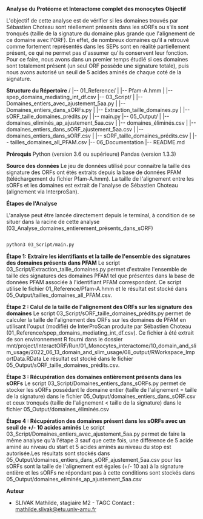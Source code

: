 **Analyse du Protéome et Interactome complet des monocytes**
**Objectif**

L'objectif de cette analyse est de vérifier si les domaines trouvés par Sébastien Choteau sont réellement présents dans les sORFs ou s'ils sont tronqués (taille de la signature du domaine plus grande que l'alignement de ce domaine avec l'ORF). En effet, de nombreux domaines qu'il a retrouvé comme fortement représentés dans les SEPs sont en réalité partiellement présent, ce qui ne permet pas d'assumer qu'ils conservent leur fonction. Pour ce faire, nous avons dans un premier temps étudié si ces domaines sont totalement présent (un seul ORF possède une signature totale), puis nous avons autorisé un seuil de 5 acides aminés de chaque coté de la signature. 

**Structure du Répertoire**
/
|-- 01_Reference/
|   |-- Pfam-A.hmm
|   |-- spep_domains_mediating_int_df.csv
|-- 03_Script/
|    |-- Domaines_entiers_avec_ajustement_5aa.py
|    |-- Domaines_entiers_dans_sORFs.py
|    |-- Extraction_taille_domaines.py
|    |-- sORF_taille_domaines_prédits.py
|    |-- main.py
|-- 05_Output/
|      |-- domaines_eliminés_ap_ajustement_5aa.csv
|      |-- domaines_éliminés.csv
|      |-- domaines_entiers_dans_sORF_ajustement_5aa.csv
|      |-- domaines_entiers_dans_sORF.csv
|      |-- sORF_taille_domaines_prédits.csv
|      |-- tailles_domaines_all_PFAM.csv
|-- 06_Documentation
|-- README.md


**Prérequis**
    Python (version 3.6 ou supérieure)
    Pandas (version 1.3.3)


**Source des données** 
Le jeu de données utilisé pour connaitre la taille des signature des ORFs ont étés extraits depuis la base de données PFAM (téléchargement du fichier Pfam-A.hmm). La taille de l'alignement entre les sORFs et les domaines est extrait de l'analyse de Sébastien Choteau (alignement via InterproSan).

**Étapes de l'Analyse**

L'analyse peut être lancée directement depuis le terminal, à condition de se situer dans la racine de cette analyse (03_Analyse_domaines_entierement_présents_dans_sORF)

```Bash

python3 03_Script/main.py
```
**Étape 1: Extraire les identifiants et la taille de l'ensemble des signatures des domaines présents dans PFAM**
Le script 03_Script/Extraction_taille_domaines.py permet d'extraire l'ensemble de taille des signatures des domaines PFAM tel que présentes dans la base de données PFAM associée à l'identifiant PFAM correspondant. Ce script utilise le fichier 01_Reference/Pfam-A.hmm et le résultat est stocké dans 05_Output/tailles_domaines_all_PFAM.csv. 

**Étape 2 : Calul de la taille de l'alignement des ORFs sur les signature des domaines**
Le script 03_Script/sORF_taille_domaines_prédits.py permet de calculer la taille de l'alignement des ORFs sur les domaines de PFAM en utilisant l'ouput (modifié) de InterProScan produite par Sébastien Choteau (01_Reference/spep_domains_mediating_int_df.csv). Ce fichier à été extrait de son environnement R fourni dans le dossier mnt/project/InteractORF/Run/01_Monocytes_interactome/10_domain_and_slim_usage/2022_06_13_domain_and_slim_usage/08_output/RWorkspace_ImportData.RData
Le résultat est stocké dans le fichier 05_Output/sORF_taille_domaines_prédits.csv.

**Étape 3 : Récupération des domaines entièrement présents dans les sORFs**
Le script 03_Script/Domaines_entiers_dans_sORFs.py permet de stocker les sORFs possédant le domaine entier (taille de l'alignement = taille de la signature) dans le fichier 05_Output/domaines_entiers_dans_sORF.csv et ceux tronqués (taille de l'alignement < taille de la signature) dans le fichier 05_Output/domaines_éliminés.csv

**Étape 4 : Récupération des domaines présent dans les sORFs avec un seuil de +/- 10 acides aminés**
Le script 03_Script/Domaines_entiers_avec_ajustement_5aa.py permet de faire la même analyse qu'à l'étape 3 sauf que cette fois, une différence de 5 acide aminé au niveau du start et 5 acides aminés au niveau du stop est autorisée.Les résultats sont stockés dans 05_Output/domaines_entiers_dans_sORF_ajustement_5aa.csv pour les sORFs sont la taille de l'alignement est égales (+/- 10 aa) à la signature entière et les sORFs ne répondant pas à cette conditions sont stockés dans 05_Output/domaines_eliminés_ap_ajustement_5aa.csv



**Auteur** 
- SLIVAK Mathilde, stagiaire M2 - TAGC
Contact : mathilde.slivak@etu.univ-amu.fr
